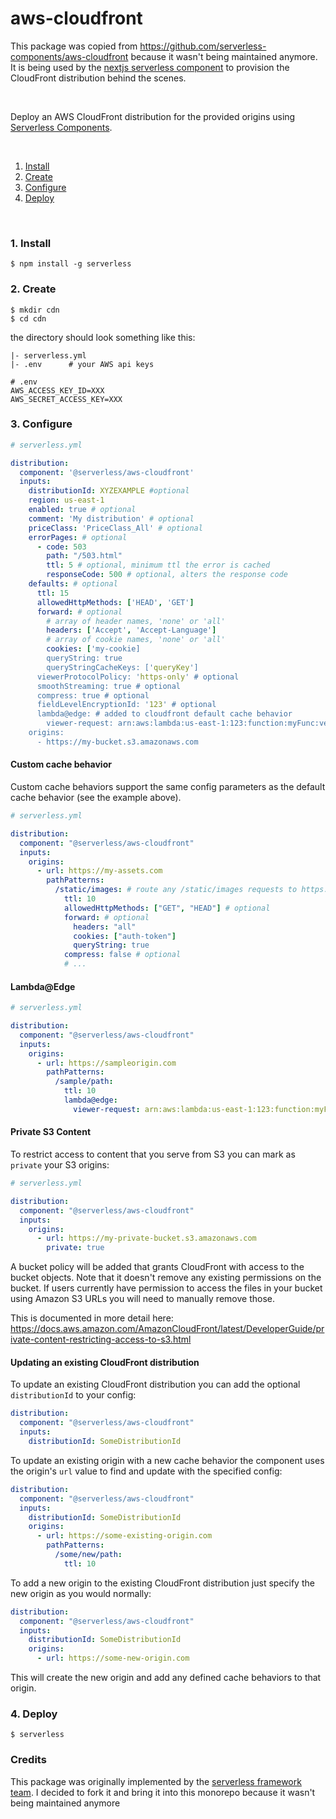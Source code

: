 # aws-cloudfront

This package was copied from https://github.com/serverless-components/aws-cloudfront because it wasn't being maintained anymore.
It is being used by the [nextjs serverless component](https://github.com/serverless-nextjs/serverless-next.js/tree/master/packages/serverless-component) to provision the CloudFront distribution behind the scenes.

&nbsp;

Deploy an AWS CloudFront distribution for the provided origins using [Serverless Components](https://github.com/serverless/components).

&nbsp;

1. [Install](#1-install)
2. [Create](#2-create)
3. [Configure](#3-configure)
4. [Deploy](#4-deploy)

&nbsp;

### 1. Install

```console
$ npm install -g serverless
```

### 2. Create

```console
$ mkdir cdn
$ cd cdn
```

the directory should look something like this:

```
|- serverless.yml
|- .env      # your AWS api keys

```

```
# .env
AWS_ACCESS_KEY_ID=XXX
AWS_SECRET_ACCESS_KEY=XXX
```

### 3. Configure

```yml
# serverless.yml

distribution:
  component: '@serverless/aws-cloudfront'
  inputs:
    distributionId: XYZEXAMPLE #optional
    region: us-east-1
    enabled: true # optional
    comment: 'My distribution' # optional
    priceClass: 'PriceClass_All' # optional
    errorPages: # optional
      - code: 503
        path: "/503.html"
        ttl: 5 # optional, minimum ttl the error is cached
        responseCode: 500 # optional, alters the response code
    defaults: # optional
      ttl: 15
      allowedHttpMethods: ['HEAD', 'GET']
      forward: # optional
        # array of header names, 'none' or 'all'
        headers: ['Accept', 'Accept-Language']
        # array of cookie names, 'none' or 'all'
        cookies: ['my-cookie]
        queryString: true
        queryStringCacheKeys: ['queryKey']
      viewerProtocolPolicy: 'https-only' # optional
      smoothStreaming: true # optional
      compress: true # optional
      fieldLevelEncryptionId: '123' # optional
      lambda@edge: # added to cloudfront default cache behavior
        viewer-request: arn:aws:lambda:us-east-1:123:function:myFunc:version
    origins:
      - https://my-bucket.s3.amazonaws.com
```

#### Custom cache behavior

Custom cache behaviors support the same config parameters as the default cache behavior (see the example above).

```yml
# serverless.yml

distribution:
  component: "@serverless/aws-cloudfront"
  inputs:
    origins:
      - url: https://my-assets.com
        pathPatterns:
          /static/images: # route any /static/images requests to https://my-assets.com
            ttl: 10
            allowedHttpMethods: ["GET", "HEAD"] # optional
            forward: # optional
              headers: "all"
              cookies: ["auth-token"]
              queryString: true
            compress: false # optional
            # ...
```

#### Lambda@Edge

```yml
# serverless.yml

distribution:
  component: "@serverless/aws-cloudfront"
  inputs:
    origins:
      - url: https://sampleorigin.com
        pathPatterns:
          /sample/path:
            ttl: 10
            lambda@edge:
              viewer-request: arn:aws:lambda:us-east-1:123:function:myFunc:version # lambda ARN including version
```

#### Private S3 Content

To restrict access to content that you serve from S3 you can mark as `private` your S3 origins:

```yml
# serverless.yml

distribution:
  component: "@serverless/aws-cloudfront"
  inputs:
    origins:
      - url: https://my-private-bucket.s3.amazonaws.com
        private: true
```

A bucket policy will be added that grants CloudFront with access to the bucket objects. Note that it doesn't remove any existing permissions on the bucket. If users currently have permission to access the files in your bucket using Amazon S3 URLs you will need to manually remove those.

This is documented in more detail here: https://docs.aws.amazon.com/AmazonCloudFront/latest/DeveloperGuide/private-content-restricting-access-to-s3.html

#### Updating an existing CloudFront distribution

To update an existing CloudFront distribution you can add the optional `distributionId` to your config:

```yml
distribution:
  component: "@serverless/aws-cloudfront"
  inputs:
    distributionId: SomeDistributionId
```

To update an existing origin with a new cache behavior the component uses the origin's `url` value to find and update with the specified config:

```yml
distribution:
  component: "@serverless/aws-cloudfront"
  inputs:
    distributionId: SomeDistributionId
    origins:
      - url: https://some-existing-origin.com
        pathPatterns:
          /some/new/path:
            ttl: 10
```

To add a new origin to the existing CloudFront distribution just specify the new origin as you would normally:

```yml
distribution:
  component: "@serverless/aws-cloudfront"
  inputs:
    distributionId: SomeDistributionId
    origins:
      - url: https://some-new-origin.com
```

This will create the new origin and add any defined cache behaviors to that origin.

### 4. Deploy

```console
$ serverless
```

### Credits

This package was originally implemented by the [serverless framework team](https://github.com/serverless-components/domain).
I decided to fork it and bring it into this monorepo because it wasn't being maintained anymore

